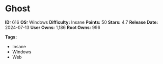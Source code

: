 # Ghost

**ID:** 616
**OS:** Windows
**Difficulty:** Insane
**Points:** 50
**Stars:** 4.7
**Release Date:** 2024-07-13
**User Owns:** 1,186
**Root Owns:** 996

**Tags:**
- Insane
- Windows
- Web

